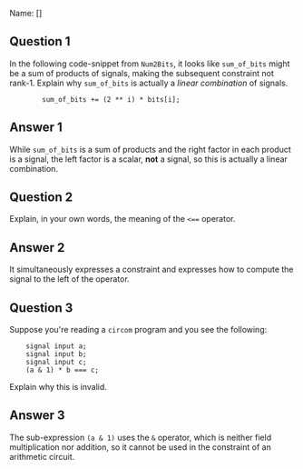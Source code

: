 Name: []

## Question 1

In the following code-snippet from `Num2Bits`, it looks like `sum_of_bits`
might be a sum of products of signals, making the subsequent constraint not
rank-1. Explain why `sum_of_bits` is actually a _linear combination_ of
signals.

```
        sum_of_bits += (2 ** i) * bits[i];
```

## Answer 1

While `sum_of_bits` is a sum of products and the right factor in each product
is a signal, the left factor is a scalar, **not** a signal, so this is
actually a linear combination.

## Question 2

Explain, in your own words, the meaning of the `<==` operator.

## Answer 2

It simultaneously expresses a constraint and expresses how to compute the
signal to the left of the operator.

## Question 3

Suppose you're reading a `circom` program and you see the following:

```
    signal input a;
    signal input b;
    signal input c;
    (a & 1) * b === c;
```

Explain why this is invalid.

## Answer 3

The sub-expression `(a & 1)` uses the `&` operator, which is neither field
multiplication nor addition, so it cannot be used in the constraint of an
arithmetic circuit.
